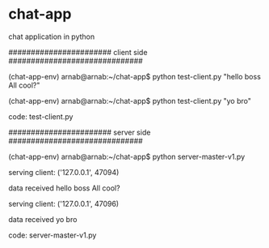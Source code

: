 # chat-app

chat application in python

####################### client side ##############################

(chat-app-env) arnab@arnab:~/chat-app$ python test-client.py "hello boss All cool?"

(chat-app-env) arnab@arnab:~/chat-app$ python test-client.py "yo bro"

code: test-client.py

####################### server side ##############################

(chat-app-env) arnab@arnab:~/chat-app$ python server-master-v1.py

serving client: ('127.0.0.1', 47094)

data received hello boss All cool?

serving client: ('127.0.0.1', 47096)

data received yo bro

code: server-master-v1.py
